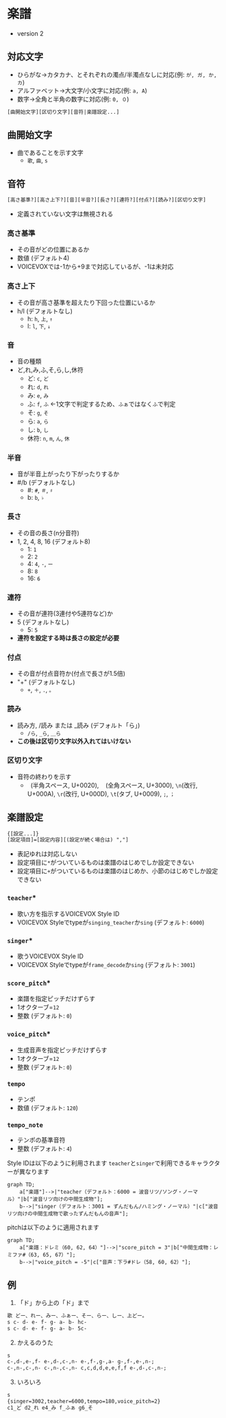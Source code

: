 # 楽譜

- version 2

## 対応文字

- ひらがな→カタカナ、とそれぞれの濁点/半濁点なしに対応(例: `が, ガ, か, カ`)
- アルファベット→大文字/小文字に対応(例: `a, A`)
- 数字→全角と半角の数字に対応(例: `0, ０`)

```txt
[曲開始文字][区切り文字][音符|楽譜設定...]
```

## 曲開始文字

- 曲であることを示す文字
  - `歌`, `曲`, `s`

## 音符

```txt
[高さ基準?][高さ上下?][音][半音?][長さ?][連符?][付点?][読み?][区切り文字]
```

- 定義されていない文字は無視される

### 高さ基準

- その音がどの位置にあるか
- 数値 (デフォルト4)
- VOICEVOXでは-1から+9まで対応しているが、-1は未対応

### 高さ上下

- その音が高さ基準を超えたり下回った位置にいるか
- h/l (デフォルトなし)
  - h: `h`, `上`, `↑`
  - l: `l`, `下`, `↓`

### 音

- 音の種類
- ど,れ,み,ふ,そ,ら,し,休符
  - ど: `c`, `ど`
  - れ: `d`, `れ`
  - み: `e`, `み`
  - ふ: `f`, `ふ` ←1文字で判定するため、`ふぁ`ではなく`ふ`で判定
  - そ: `g`, `そ`
  - ら: `a`, `ら`
  - し: `b`, `し`
  - 休符: `n`, `m`, `ん`, `休`

### 半音

- 音が半音上がったり下がったりするか
- #/b (デフォルトなし)
  - #: `#`, `＃`, `♯`
  - b: `b`, `♭`

### 長さ

- その音の長さ(n分音符)
- 1, 2, 4, 8, 16 (デフォルト8)
  - 1: `1`
  - 2: `2`
  - 4: `4`, `-`, `ー`
  - 8: `8`
  - 16: `6`

### 連符

- その音が連符(3連付や5連符など)か
- 5 (デフォルトなし)
  - 5: `5`
- **連符を設定する時は長さの設定が必要**

### 付点

- その音が付点音符か(付点で長さが1.5倍)
- "+" (デフォルトなし)
  - `+`, `＋`, `.`, `。`

### 読み

- 読み方, /読み または \_読み (デフォルト「ら」)
  - `/ら`, `_ら`, `＿ら`
- **この後は区切り文字以外入れてはいけない**

### 区切り文字

- 音符の終わりを示す
  - ` `(半角スペース, U+0020), `　`(全角スペース, U+3000), `\n`(改行, U+000A), `\r`(改行, U+000D), `\t`(タブ, U+0009), `;`, `；`

## 楽譜設定

```txt
{[設定...]}
[設定項目]=[設定内容][(設定が続く場合は) ","]
```

- 表記ゆれは対応しない
- 設定項目に`*`がついているものは楽譜のはじめでしか設定できない
- 設定項目に`+`がついているものは楽譜のはじめか、小節のはじめでしか設定できない

### `teacher`\*

- 歌い方を指示するVOICEVOX Style ID
- VOICEVOX Styleでtypeが`singing_teacher`か`sing` (デフォルト: `6000`)

### `singer`\*

- 歌うVOICEVOX Style ID
- VOICEVOX Styleでtypeが`frame_decode`か`sing` (デフォルト: `3001`)

### `score_pitch`\*

- 楽譜を指定ピッチだけずらす
- 1オクターブ=`12`
- 整数 (デフォルト: `0`)

### `voice_pitch`\*

- 生成音声を指定ピッチだけずらす
- 1オクターブ=`12`
- 整数 (デフォルト: `0`)

### `tempo`

- テンポ
- 数値 (デフォルト: `120`)

### `tempo_note`

- テンポの基準音符
- 整数 (デフォルト: `4`)

Style IDは以下のように利用されます
`teacher`と`singer`で利用できるキャラクターが異なります

```mermaid
graph TD;
    a["楽譜"]-->|"teacher（デフォルト：6000 = 波音リツ/ソング・ノーマル）"|b["波音リツ向けの中間生成物"];
    b-->|"singer（デフォルト：3001 = ずんだもん/ハミング・ノーマル）"|c["波音リツ向けの中間生成物で歌ったずんだもんの音声"];
```

pitchは以下のように適用されます

```mermaid
graph TD;
    a["楽譜：ドレミ（60, 62, 64）"]-->|"score_pitch = 3"|b["中間生成物：レミファ#（63, 65, 67）"];
    b-->|"voice_pitch = -5"|c["音声：下ラ#ドレ（58, 60, 62）"];
```

## 例

1. 「ド」から上の「ド」まで

```txt
歌 どー、れー、みー、ふぁー、そー、らー、しー、上どー。
s c- d- e- f- g- a- b- hc-
s c- d- e- f- g- a- b- 5c-
```

2. かえるのうた

```txt
s
c-,d-,e-,f- e-,d-,c-,n- e-,f-,g-,a- g-,f-,e-,n-;
c-,n-,c-,n- c-,n-,c-,n- c,c,d,d,e,e,f,f e-,d-,c-,n-;
```

3. いろいろ

```txt
s
{singer=3002,teacher=6000,tempo=180,voice_pitch=2}
c1_ど d2_れ e4_み f_ふぁ g6_そ
```
